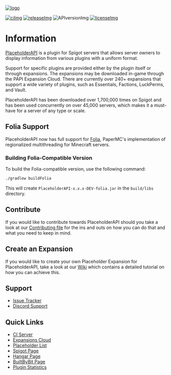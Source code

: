 [issues]: https://github.com/PlaceholderAPI/PlaceholderAPI/issues
[licenseImg]: https://img.shields.io/github/license/PlaceholderAPI/PlaceholderAPI.svg
[license]: https://github.com/PlaceholderAPI/PlaceholderAPI/blob/master/LICENSE

[releaseImg]: https://img.shields.io/github/release/PlaceholderAPI/PlaceholderAPI.svg?label=github%20release
[release]: https://github.com/PlaceholderAPI/PlaceholderAPI/releases/latest

[discord]: https://helpch.at/discord
[spigot]: https://www.spigotmc.org/resources/6245/
[hangar]: https://hangar.papermc.io/HelpChat/PlaceholderAPI
[bbb]: https://builtbybit.com/resources/placeholderapi.24306
[Expansions cloud]: https://api.extendedclip.com/home
[placeholder list]: https://helpch.at/placeholders
[statistics]: https://bstats.org/plugin/bukkit/PlaceholderAPI
[folia]: https://github.com/PaperMC/Folia

[ci]: http://ci.extendedclip.com/job/PlaceholderAPI/
[ciImg]: http://ci.extendedclip.com/buildStatus/icon?job=PlaceholderAPI

[APIversionImg]: https://repo.extendedclip.com/api/badge/latest/releases/me/clip/placeholderapi?name=API%20Version
[logo]: https://wiki.placeholderapi.com/assets/img/papi-logo.png

[contributing]: https://github.com/PlaceholderAPI/PlaceholderAPI/blob/master/.github/CONTRIBUTING.md
[placeholderexpansion]: https://wiki.placeholderapi.com/developers/creating-a-placeholderexpansion/
<!-- The stuff above isn't visible in the readme -->

[![logo]][spigot]

[![ciImg]][ci] [![releaseImg]][release] ![APIversionImg] [![licenseImg]][license]

# Information 
[PlaceholderAPI][spigot] is a plugin for Spigot servers that allows server owners to display information from various plugins with a uniform format. 

Support for specific plugins are provided either by the plugin itself or through expansions. The expansions may be downloaded in-game through the PAPI Expansion Cloud. There are currently over 240+ expansions that support a wide variety of plugins, such as Essentials, Factions, LuckPerms, and Vault. 

PlaceholderAPI has been downloaded over 1,700,000 times on Spigot and has been used concurrently on over 45,000 servers, which makes it a must-have for a server of any type or scale.

## Folia Support
PlaceholderAPI now has full support for [Folia][folia], PaperMC's implementation of regionalized multithreading for Minecraft servers.

### Building Folia-Compatible Version
To build the Folia-compatible version, use the following command:
```bash
./gradlew buildFolia
```

This will create `PlaceholderAPI-x.x.x-DEV-folia.jar` in the `build/libs` directory.

## Contribute
If you would like to contribute towards PlaceholderAPI should you take a look at our [Contributing file][contributing] for the ins and outs on how you can do that and what you need to keep in mind.

## Create an Expansion
If you would like to create your own Placeholder Expansion for PlaceholderAPI, take a look at our [Wiki][placeholderexpansion] which contains a detailed tutorial on how you can achieve this.

## Support
- [Issue Tracker][issues]
- [Discord Support][discord]

## Quick Links
- [CI Server][ci]
- [Expansions Cloud]
- [Placeholder List]
- [Spigot Page][spigot]
- [Hangar Page][hangar]
- [BuiltByBit Page][bbb]
- [Plugin Statistics][statistics]
